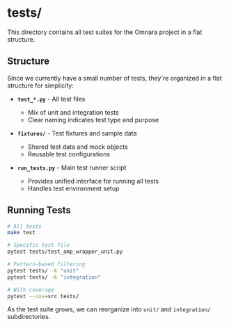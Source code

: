 # tests/

This directory contains all test suites for the Omnara project in a flat structure.

## Structure

Since we currently have a small number of tests, they're organized in a flat structure for simplicity:

- **`test_*.py`** - All test files
  - Mix of unit and integration tests
  - Clear naming indicates test type and purpose

- **`fixtures/`** - Test fixtures and sample data
  - Shared test data and mock objects
  - Reusable test configurations

- **`run_tests.py`** - Main test runner script
  - Provides unified interface for running all tests
  - Handles test environment setup

## Running Tests

```bash
# All tests
make test

# Specific test file
pytest tests/test_amp_wrapper_unit.py

# Pattern-based filtering
pytest tests/ -k "unit"
pytest tests/ -k "integration"

# With coverage
pytest --cov=src tests/
```

As the test suite grows, we can reorganize into `unit/` and `integration/` subdirectories.